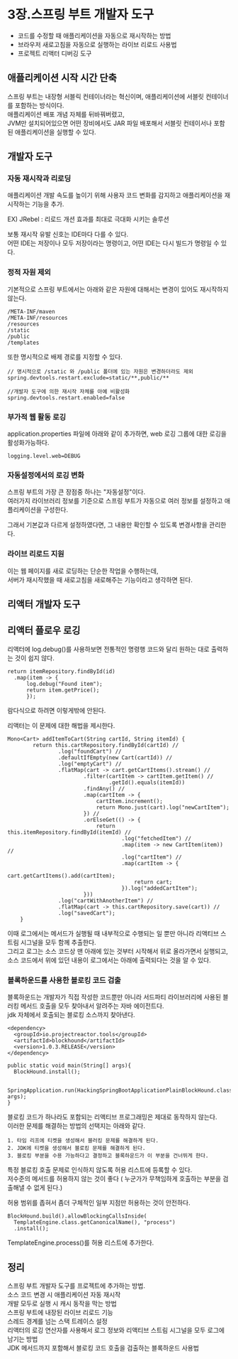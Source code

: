 <h1>3장.스프링 부트 개발자 도구</h1>

- 코드를 수정할 때 애플리케이션을 자동으로 재시작하는 방법<BR/>
- 브라우저 새로고침을 자동으로 실행하는 라이브 리로드 사용법<BR/>
- 프로젝트 리액터 디버깅 도구<BR/>

<h2>애플리케이션 시작 시간 단축</h2>

스프링 부트는 내장형 서블릭 컨테이너라는 혁신이며, 애플리케이션에 서블릿 컨테이너를 포함하는 방식이다.<BR/>
애플리케이션 배포 개념 자체를 뒤바꿔버렸고, <BR/>
JVM만 설치되어있으면 어떤 장비에서도 JAR 파일 배포해서 서블릿 컨테이서나 포함된 애플리케이션을 실행할 수 있다.<BR/>

<H2>개발자 도구</H2>
<H3>자동 재시작과 리로딩</H3>
애플리케이션 개발 속도를 높이기 위해 사용자 코드 변화를 감지하고 애플리케이션을 재시작하는 기능을 추가.<BR/>

EX) JRebel : 리로드 개션 효과를 최대로 극대화 시키는 솔루션

보통 재시작 유발 신호는 IDE마다 다를 수 있다.<BR/>
어떤 IDE는 저장이나 모두 저장이라는 명령이고, 어떤 IDE는 다시 빌드가 명령일 수 있다.<BR/>

<H3>정적 자원 제외</H3>
기본적으로 스프링 부트에서는 아래와 같은 자원에 대해서는 변경이 있어도 재시작하지 않는다.

```
/META-INF/maven
/META-INF/resources
/resources
/static
/public
/templates
```

또한 명시적으로 배제 경로를 지정할 수 있다.

```
// 명시적으로 /static 와 /public 폴더에 있는 자원은 변경하더라도 제외
spring.devtools.restart.exclude=static/**,public/**
```

```
//개발자 도구에 의한 재시작 자체를 아예 비활성화
spring.devtools.restart.enabled=false
```


<h3>부가적 웹 활동 로깅</h3>
application.properties 파일에 아래와 같이 추가하면, web 로깅 그룹에 대한 로깅을 활성화가능하다.

```
logging.level.web=DEBUG
```

<H3>자동설정에서의 로깅 변화</H3>
스프링 부트의 가장 큰 장점중 하나는 "자동설정"이다.<BR/>
여러가지 라이브러리 정보를 기준으로 스프링 부트가 자동으로 여러 정보를 설정하고 애플리케이션을 구성한다.<BR/>

그래서 기본값과 다르게 설정하였다면, 그 내용만 확인할 수 있도록 변경사항을 관리한다.

<H3>라이브 리로드 지원</H3>

이는 웹 페이지를 새로 로딩하는 단순한 작업을 수행하는데,<BR/>
서버가 재시작했을 때 새로고침을 새로해주는 기능이라고 생각하면 된다.<BR/>

<H2>리액터 개발자 도구</H2>

<H2>리액터 플로우 로깅</H2>

리액터에 log.debug()를 사용하보면 전통적인 명령행 코드와 달리 원하는 대로 출력하는 것이 쉽지 않다.

```
return itemRepository.findById(id)
  .map(item -> {
      log.debug("Found item");
      return item.getPrice();
      });
```

람다식으로 하려면 이렇게밖에 안된다.

리액터는 이 문제에 대한 해법을 제시한다.


```
Mono<Cart> addItemToCart(String cartId, String itemId) {
		return this.cartRepository.findById(cartId) //
				.log("foundCart") //
				.defaultIfEmpty(new Cart(cartId)) //
				.log("emptyCart") //
				.flatMap(cart -> cart.getCartItems().stream() //
						.filter(cartItem -> cartItem.getItem() //
								.getId().equals(itemId))
						.findAny() //
						.map(cartItem -> {
							cartItem.increment();
							return Mono.just(cart).log("newCartItem");
						}) //
						.orElseGet(() -> {
							return this.itemRepository.findById(itemId) //
									.log("fetchedItem") //
									.map(item -> new CartItem(item)) //
									.log("cartItem") //
									.map(cartItem -> {
										cart.getCartItems().add(cartItem);
										return cart;
									}).log("addedCartItem");
						}))
				.log("cartWithAnotherItem") //
				.flatMap(cart -> this.cartRepository.save(cart)) //
				.log("savedCart");
	}
```


이때 로그에서는 메서드가 실행될 때 내부적으로 수행되는 일 뿐만 아니라 리액티브 스트림 시그널을 모두 함께 추출한다.<BR/>
그리고 로그는 소스 코드상 맨 아래에 있는 것부터 시작해서 위로 올라가면서 실행되고, 소스 코드에서 위에 있던 내용이 로그에서는 아래에 출력되다는 것을 알 수 있다.<BR/>


<h3>블록하운드를 사용한 블로킹 코드 검출</h3>

블록하운드는 개발자가 직접 작성한 코드뿐만 아니라 서드파티 라이브러리에 사용된 블러킹 메서드 호출을 모두 찾아내서 알려주는 자바 에이전트다.<BR/>
jdk 자체에서 호출되는 블로킹 소스까지 찾아낸다.<BR/>

```
<dependency>
  <groupId>io.projectreactor.tools</groupId>
  <artifactId>blockhound</artifactId>
  <version>1.0.3.RELEASE</version>
</dependency>
```

```
public static void main(String[] args){
  BlockHound.install();
  
  SpringApplication.run(HackingSpringBootApplicationPlainBlockHound.class, args);
}
```

블로킹 코드가 하나라도 포함되는 리액티브 프로그래밍은 제대로 동작하지 않는다.<BR/>
이러한 문제를 해결하는 방법의 선택지는 아래와 같다.<BR/>

```
1. 타임 리프에 티켓을 생성해서 블러킹 문제를 해결하게 된다.
2. JDK에 티켓을 생성해서 블로킹 문제를 해결하게 된다.
3. 블로킹 부분을 수용 가능하다고 결정하고 블록하운드가 이 부분을 건너뛰게 한다.
```

특정 블로킹 호출 문제로 인식하지 않도록 허용 리스트에 등록할 수 있다.<BR/>
저수준의 메서드를 허용하지 않는 것이 좋다 ( 누군가가 무책임하게 호출하는 부분을 검출해낼 수 없게 된다.)<BR/>

허용 범위를 좁혀서 좀더 구체적인 일부 지점만 허용하는 것이 안전하다.


```
BlockHound.build().allowBlockingCallsInside(
  TemplateEngine.class.getCanonicalName(), "process")
  .install();
```

TemplateEngine.process()를 허용 리스트에 추가한다.

<h2>정리</h2>

스프링 부트 개발자 도구를 프로젝트에 추가하는 방법.<BR/>
소스 코드 변경 시 애플리케이션 자동 재시작<BR/>
개발 모두로 실행 시 캐시 동작을 막는 방법<BR/>
스프링 부트에 내장된 라이브 리로드 기능<BR/>
스레드 경계를 넘는 스택 트레이스 설정<BR/>
리액터의 로깅 연산자를 사용해서 로그 정보와 리액티브 스트림 시그널을 모두 로그에 남기는 방법<BR/>
JDK 메서드까지 포함해서 블로킹 코드 호출을 검출하는 블록하운드 사용법<BR/>

